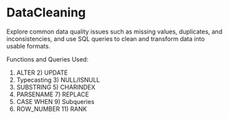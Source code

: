 # DataCleaning
Explore common data quality issues such as missing values, duplicates, and inconsistencies, and use SQL queries to clean and transform data into usable formats. 

Functions and Queries Used:

1) ALTER                  2) UPDATE
3) Typecasting            3) NULL/ISNULL
4) SUBSTRING              5) CHARINDEX
6) PARSENAME              7) REPLACE
8) CASE WHEN              9) Subqueries
10) ROW_NUMBER            11) RANK
 
